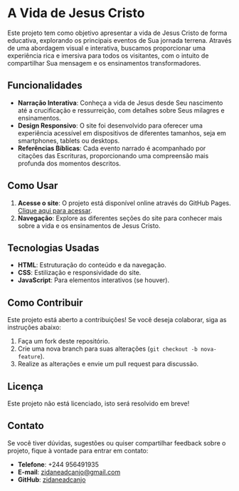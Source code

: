 # A Vida de Jesus Cristo

Este projeto tem como objetivo apresentar a vida de Jesus Cristo de forma educativa, explorando os principais eventos de Sua jornada terrena. Através de uma abordagem visual e interativa, buscamos proporcionar uma experiência rica e imersiva para todos os visitantes, com o intuito de compartilhar Sua mensagem e os ensinamentos transformadores.

## Funcionalidades

- **Narração Interativa**: Conheça a vida de Jesus desde Seu nascimento até a crucificação e ressurreição, com detalhes sobre Seus milagres e ensinamentos.
- **Design Responsivo**: O site foi desenvolvido para oferecer uma experiência acessível em dispositivos de diferentes tamanhos, seja em smartphones, tablets ou desktops.
- **Referências Bíblicas**: Cada evento narrado é acompanhado por citações das Escrituras, proporcionando uma compreensão mais profunda dos momentos descritos.

## Como Usar

1. **Acesse o site**: O projeto está disponível online através do GitHub Pages. [Clique aqui para acessar](https://zidaneadcanjo-jpg.github.io/AvidadoSenhorJesus/).
2. **Navegação**: Explore as diferentes seções do site para conhecer mais sobre a vida e os ensinamentos de Jesus Cristo.

## Tecnologias Usadas

- **HTML**: Estruturação do conteúdo e da navegação.
- **CSS**: Estilização e responsividade do site.
- **JavaScript**: Para elementos interativos (se houver).

## Como Contribuir

Este projeto está aberto a contribuições! Se você deseja colaborar, siga as instruções abaixo:

1. Faça um fork deste repositório.
2. Crie uma nova branch para suas alterações (`git checkout -b nova-feature`).
3. Realize as alterações e envie um pull request para discussão.

## Licença

Este projeto não está licenciado, isto será resolvido em breve!

## Contato

Se você tiver dúvidas, sugestões ou quiser compartilhar feedback sobre o projeto, fique à vontade para entrar em contato:

- **Telefone**: +244 956491935
- **E-mail**: [zidaneadcanjo@gmail.com](mailto:zidaneadcanjo@gmail.com)
- **GitHub**: [zidaneadcanjo](https://github.com/zidaneadcanjo)
